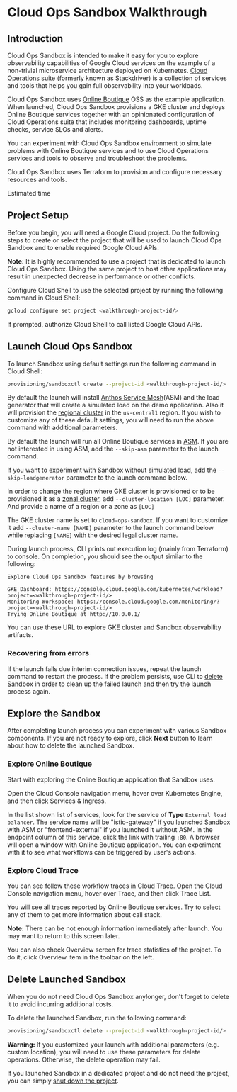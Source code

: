 # Cloud Ops Sandbox Walkthrough

## Introduction

Cloud Ops Sandbox is intended to make it easy for you to explore observability
capabilities of Google Cloud services on the example of a non-trivial
microservice architecture deployed on Kubernetes.
[Cloud Operations][1] suite (formerly known as Stackdriver) is a collection of
services and tools that helps you gain full observability into your workloads.

Cloud Ops Sandbox uses [Online Boutique][2] OSS as the example application.
When launched, Cloud Ops Sandbox provisions a GKE cluster and deploys Online
Boutique services together with an opinionated configuration of Cloud
Operations suite that includes monitoring dashboards, uptime checks, service
SLOs and alerts.

You can experiment with Cloud Ops Sandbox environment to simulate problems with
Online Boutique services and to use Cloud Operations services and tools to
observe and troubleshoot the problems.

Cloud Ops Sandbox uses Terraform to provision and configure necessary resources
and tools.

Estimated time
<walkthrough-tutorial-duration duration="15"></walkthrough-tutorial-duration>
<walkthrough-tutorial-difficulty difficulty="1"></walkthrough-tutorial-difficulty>

## Project Setup

Before you begin, you will need a Google Cloud project.
Do the following steps to create or select the project that will be used to
launch Cloud Ops Sandbox and to enable required Google Cloud APIs.

**Note:** It is highly recommended to use a project that is dedicated to
launch Cloud Ops Sandbox. Using the same project to host other applications
may result in unexpected decrease in performance or other conflicts.

<walkthrough-project-setup billing="true"></walkthrough-project-setup>

Configure Cloud Shell to use the selected project by running the following
command in Cloud Shell:

```bash
gcloud configure set project <walkthrough-project-id/>
```

<walkthrough-enable-apis apis=
   "container.googleapis.com,
   cloudprofiler.googleapis.com">
</walkthrough-enable-apis>

If prompted, authorize Cloud Shell to call listed Google Cloud APIs.

## Launch Cloud Ops Sandbox

To launch Sandbox using default settings run the following command in Cloud Shell:

```bash
provisioning/sandboxctl create --project-id <walkthrough-project-id/>
```

By default the launch will install [Anthos Service Mesh][3](ASM) and the
load generator that will create a simulated load on the demo application.
Also it will provision the [regional cluster][4] in the `us-central1` region.
If you wish to customize any of these default settings, you will need to run the
above command with additional parameters.

By default the launch will run all Online Boutique services in [ASM][3].
If you are not interested in using ASM, add the `--skip-asm` parameter to the
launch command.

If you want to experiment with Sandbox without simulated load, add the
`--skip-loadgenerator` parameter to the launch command below.

In order to change the region where GKE cluster is provisioned or to be provisioned
it as a [zonal cluster][5], add `--cluster-location [LOC]` parameter.
And provide a name of a region or a zone as `[LOC]`

The GKE cluster name is set to `cloud-ops-sandbox`. If you want to customize it
add `--cluster-name [NAME]` parameter to the launch command below while
replacing `[NAME]` with the desired legal cluster name.

During launch process, CLI prints out execution log (mainly from Terraform) to
console. On completion, you should see the output similar to the following:

```terminal
Explore Cloud Ops Sandbox features by browsing

GKE Dashboard: https://console.cloud.google.com/kubernetes/workload?project=<walkthrough-project-id/>
Monitoring Workspace: https://console.cloud.google.com/monitoring/?project=<walkthrough-project-id/>
Trying Online Boutique at http://10.0.0.1/
```

You can use these URL to explore GKE cluster and Sandbox observability artifacts.

### Recovering from errors

If the launch fails due interim connection issues, repeat the launch command to
restart the process.
If the problem persists, use CLI to [delete Sandbox](#delete-launched-sandbox)
in order to clean up the failed launch and then try the launch process again.

## Explore the Sandbox

After completing launch process you can experiment with various Sandbox components.
If you are not ready to explore, click **Next** button to learn about how to
delete the launched Sandbox.

### Explore Online Boutique

Start with exploring the Online Boutique application that Sandbox uses.

Open the Cloud Console navigation menu, hover over Kubernetes Engine,
and then click Services & Ingress.

<walkthrough-menu-navigation sectionId="KUBERNETES_SECTION;discovery"></walkthrough-menu-navigation>

In the list shown list of services, look for the service of **Type** `External
load balancer`. The service name will be "istio-gateway" if you launched
Sandbox with ASM or "frontend-external" if you launched it without ASM.
In the endpoint column of this service, click the link with trailing `:80`.
A browser will open a window with Online Boutique application. You can
experiment with it to see what workflows can be triggered by user's actions.

### Explore Cloud Trace

You can see follow these workflow traces in Cloud Trace.
Open the Cloud Console navigation menu, hover over Trace,
and then click Trace List.

<walkthrough-menu-navigation sectionId="TRACES_SECTION;trace_list"></walkthrough-menu-navigation>

You will see all traces reported by Online Boutique services.
Try to select any of them to get more information about call stack.

**Note:** There can be not enough information immediately after launch.
You may want to return to this screen later.

You can also check Overview screen for trace statistics of the project.
To do it, click
<walkthrough-spotlight-pointer locator="semantic({link 'Overview, 1 of 3'})">
Overview item</walkthrough-spotlight-pointer>  in the toolbar on the left.

## Delete Launched Sandbox

When you do not need Cloud Ops Sandbox anylonger, don't forget to delete it to
avoid incurring additional costs.

To delete the launched Sandbox, run the following command:

```bash
provisioning/sandboxctl delete --project-id <walkthrough-project-id/>
```

**Warning:** If you customized your launch with additional parameters
(e.g. custom location), you will need to use these parameters for delete
operations. Otherwise, the delete operation may fail.

If you launched Sandbox in a dedicated project and do not need the project,
you can simply [shut down the project][6].

<walkthrough-conclusion-trophy></walkthrough-conclusion-trophy>

[1]: http://cloud.google.com/products/operations
[2]: https://github.com/GoogleCloudPlatform/microservices-demo
[3]: https://cloud.google.com/anthos/service-mesh
[4]: https://cloud.google.com/kubernetes-engine/docs/concepts/types-of-clusters#regional_clusters
[5]: https://cloud.google.com/kubernetes-engine/docs/concepts/types-of-clusters#zonal_clusters
[6]: https://cloud.google.com/resource-manager/docs/creating-managing-projects#shutting_down_projects
